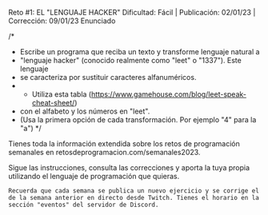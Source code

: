 Reto #1: EL "LENGUAJE HACKER"
Dificultad: Fácil | Publicación: 02/01/23 | Corrección: 09/01/23
Enunciado

/*
 * Escribe un programa que reciba un texto y transforme lenguaje natural a
 * "lenguaje hacker" (conocido realmente como "leet" o "1337"). Este lenguaje
 *  se caracteriza por sustituir caracteres alfanuméricos.
 * - Utiliza esta tabla (https://www.gamehouse.com/blog/leet-speak-cheat-sheet/) 
 *   con el alfabeto y los números en "leet".
 *   (Usa la primera opción de cada transformación. Por ejemplo "4" para la "a")
 */

Tienes toda la información extendida sobre los retos de programación semanales en retosdeprogramacion.com/semanales2023.

Sigue las instrucciones, consulta las correcciones y aporta la tuya propia utilizando el lenguaje de programación que quieras.

    Recuerda que cada semana se publica un nuevo ejercicio y se corrige el de la semana anterior en directo desde Twitch. Tienes el horario en la sección "eventos" del servidor de Discord.
